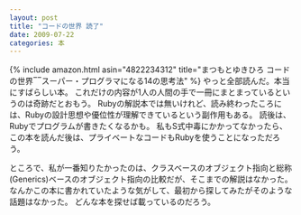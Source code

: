 ```yaml
---
layout: post
title: "コードの世界 読了"
date: 2009-07-22
categories: 本
---
```

 {% include amazon.html asin="4822234312" title="まつもとゆきひろ コードの世界‾‾スーパー・プログラマになる14の思考法" %}
やっと全部読んだ。本当にすばらしい本。
これだけの内容が1人の人間の手で一冊にまとまっているというのは奇跡だとおもう。
Rubyの解説本では無いけれど、読み終わったころには、Rubyの設計思想や優位性が理解できているという副作用もある。
読後は、Rubyでプログラムが書きたくなるかも。
私もS式中毒にかかってなかったら、この本を読んだ後は、プライベートなコードもRubyを使うことになっただろう。

ところで、私が一番知りたかったのは、クラスベースのオブジェクト指向と総称(Generics)ベースのオブジェクト指向の比較だが、そこまでの解説はなかった。
なんかこの本に書かれていたような気がして、最初から探してみたがそのような話題はなかった。
どんな本を探せば載っているのだろう。
